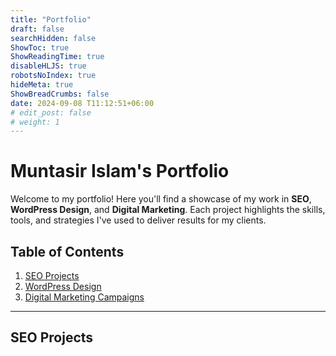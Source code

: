 ```yaml
---
title: "Portfolio"
draft: false
searchHidden: false
ShowToc: true
ShowReadingTime: true
disableHLJS: true
robotsNoIndex: true
hideMeta: true
ShowBreadCrumbs: false
date: 2024-09-08 T11:12:51+06:00
# edit_post: false
# weight: 1
---
```


# Muntasir Islam's Portfolio

Welcome to my portfolio! Here you'll find a showcase of my work in **SEO**, **WordPress Design**, and **Digital Marketing**. Each project highlights the skills, tools, and strategies I've used to deliver results for my clients.

## Table of Contents
1. [SEO Projects](#seo-projects)
2. [WordPress Design](#wordpress-design)
3. [Digital Marketing Campaigns](#digital-marketing-campaigns)

---

## SEO Projects
